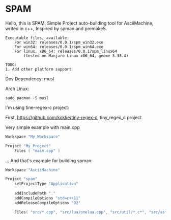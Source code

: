 # SPAM
Hello, this is SPAM, Simple Project auto-building tool for AsciiMachine, writed in c++, Inspired by spman and premake5.
```
Executable files, available: 
    For win32: releases/0.0.1/spm_win32.exe
    For win64: releases/0.0.1/spm_win64.exe
    For linux, x86_64: releases/0.0.1/spm_linux64
        (tested on Manjaro Linux x86_64, gnome 3.38.4)
```
```
TODO:
1. Add other platform support
```

Dev Dependency: musl

Arch Linux:

```sudo pacman -S musl```

I'm using tine-regex-c project:

First, https://github.com/kokke/tiny-regex-c, tiny_regex_c project.

Very simple example with main.cpp
```lua
Workspace "My_Workspace"

Project "My_Project"
    Files ( "main.cpp" )
```

... And that's example for building spman:
```lua
Workspace "AsciiMachine"

Project "spam"
    setProjectType "Application"
    
    addIncludePath "."
    addCompileOptions "std=c++11" 
    addReleaseCompileOptions "O2" 

    Files( "src/*.cpp", "src/lua/onelua.cpp", "src/util/*.c*", "src/astd/*.cpp" )
```
